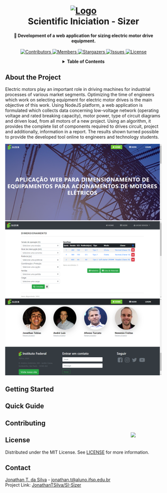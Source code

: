 <!-- PROJECT LOGO -->
<h1 align="center">
  <br>
  <a href="http://sizer.ti.srt.ifsp.edu.br/"><img src="https://lh3.googleusercontent.com/proxy/F5n7dnrXw0ow1gM1HbQt0VfIMmuiBG48NpNuQsGiT0pwaLoo6U2oYDPqF0pJ5IZ9QR-3eMb64obgCcvF4BR9-hjelEdnvCoqHg" alt="Logo" width="200"></a>
  <br>
  Scientific Iniciation - Sizer
  <br>
</h1>

<h4 align="center">
  🔬 Development of a web application for sizing electric motor drive equipment.
</h4>

<!-- PROJECT SHIELDS -->
<p align="center">
  <a href="https://github.com/JonathanTSilva/SI-Sizer/graphs/contributors">
    <img src="https://img.shields.io/github/contributors/JonathanTSilva/SI-Sizer.svg?style=for-the-badge" alt="Contributors">
  </a>
  <a href="https://github.com/JonathanTSilva/SI-Sizer/network/members">
    <img src="https://img.shields.io/github/forks/JonathanTSilva/SI-Sizer.svg?style=for-the-badge" alt="Members">
  </a>
  <a href="https://github.com/JonathanTSilva/SI-Sizer/stargazers">
    <img src="https://img.shields.io/github/stars/JonathanTSilva/SI-Sizer.svg?style=for-the-badge" alt="Stargazers">
  </a>
  <a href="https://github.com/JonathanTSilva/SI-Sizer/issues">
    <img src="https://img.shields.io/github/issues/JonathanTSilva/SI-Sizer.svg?style=for-the-badge" alt="Issues">
  </a>
  <a href="https://github.com/JonathanTSilva/SI-Sizer/blob/main/LICENSE">
    <img src="https://img.shields.io/github/license/JonathanTSilva/SI-Sizer.svg?style=for-the-badge" alt="License">
  </a>
</p>

<!-- TABLE OF CONTENTS -->
<details close="close" align="center">
  <summary><b>Table of Contents</b></summary>
          <a href="#about-the-project">About The Project</a> |
          <a href="#getting-started">Getting Started</a> |
          <a href="#quick-guide">Quick Guide</a> |
          <a href="#contributing">Contributing</a> |
          <a href="#license">License</a> |
          <a href="#contact">Contact</a>
</details>

## About the Project

Electric motors play an important role in driving machines for industrial processes of various market segments. Optimizing the time of engineers which work on selecting equipment for electric motor drives is the main objective of this work. Using NodeJS platform, a web application is formulated which collects data concerning low-voltage network (operating voltage and rated breaking capacity), motor power, type of circuit diagrams and driven load, from all motors of a new project. Using an algorithm, it provides the complete list of components required to drives circuit, project and additionally, information in a report. The results shown turned possible to provide the developed tool online to engineers and technology students.

![Page1][page1]
<br>
![Page2][page2]
<br>
![Page3][page3]

## Getting Started



## Quick Guide



## Contributing


<!-- MIT License -->
<a href="https://github.com/JonathanTSilva/SI-Sizer/blob/main/LICENSE"><img width="100px" src="https://miro.medium.com/max/886/1*C87EjxGeMPrkTuVRVWVg4w.png" align="right" /></a>

## License

Distributed under the MIT License. See [LICENSE](https://github.com/JonathanTSilva/SI-Sizer/blob/main/LICENSE) for more information.

## Contact
[Jonathan T. da Silva](https://www.linkedin.com/in/JonathanTSilva/) - jonathan.t@aluno.ifsp.edu.br <br/>
Project Link: [JonathanTSilva/SI-Sizer](https://github.com/JonathanTSilva/SI-Sizer)

<!-- MARKDOWN LINKS & IMAGES -->
[page1]: Images/page1.png
[page2]: Images/page2.png
[page3]: Images/page3.png

<!-- Caso utilize as imagens em markdown, sempre seguir este padrão!-->
<!--
[![Contributors][contributors-shield]][contributors-url]
[![Forks][forks-shield]][forks-url]
[![Stargazers][stars-shield]][stars-url]
[![Issues][issues-shield]][issues-url]
[![MIT License][license-shield]][license-url]
[![LinkedIn][linkedin-shield]][linkedin-url]
-->

<!-- https://www.markdownguide.org/basic-syntax/#reference-style-links -->
<!--
[contributors-shield]: https://img.shields.io/github/contributors/JonathanTSilva/SI-Sizer.svg?style=for-the-badge
[contributors-url]: https://github.com/JonathanTSilva/SI-Sizer/graphs/contributors
[forks-shield]: https://img.shields.io/github/forks/JonathanTSilva/SI-Sizer.svg?style=for-the-badge
[forks-url]: https://github.com/JonathanTSilva/SI-Sizer/network/members
[stars-shield]: https://img.shields.io/github/stars/JonathanTSilva/SI-Sizer.svg?style=for-the-badge
[stars-url]: https://github.com/JonathanTSilva/SI-Sizer/stargazers
[issues-shield]: https://img.shields.io/github/issues/JonathanTSilva/SI-Sizer.svg?style=for-the-badge
[issues-url]: https://github.com/JonathanTSilva/SI-Sizer/issues
[license-shield]: https://img.shields.io/github/license/JonathanTSilva/SI-Sizer.svg?style=for-the-badge
[license-url]: https://github.com/JonathanTSilva/SI-Sizer/blob/main/LICENSE
[linkedin-shield]: https://img.shields.io/badge/-LinkedIn-black.svg?style=for-the-badge&logo=linkedin&colorB=555
[linkedin-url]: https://www.linkedin.com/in/JonathanTSilva/
-->
<!-- [product-screenshot]: -->
